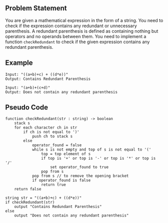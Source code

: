 ## Problem Statement
You are given a mathematical expression in the form of a string. You need to check if the expression contains any redundant or unnecessary parenthesis. A redundant parenthesis is defined as containing nothing but operators and no operands between them. You need to implement a function `checkRedundant` to check if the given expression contains any redundant parenthesis.

## Example
```plaintext
Input: "((a+b)+c) + ((d*e))"
Output: Contains Redundant Parenthesis

Input: "(a+b)+(c+d)"
Output: Does not contain any redundant parenthesis
```

## Pseudo Code
```plaintext
function checkRedundant(str : string) -> boolean
    stack s
    for each character ch in str
        if ch is not equal to ')'
            push ch to stack s
        else
            operator_found = false
            while s is not empty and top of s is not equal to '('
                top = top element of s
                if top is '+' or top is '-' or top is '*' or top is '/'
                    set operator_found to true
                pop from s
            pop from s // to remove the opening bracket
            if operator_found is false
                return true
    return false

string str = "((a+b)+c) + ((d*e))"
if checkRedundant(str)
    output "Contains Redundant Parenthesis"
else
    output "Does not contain any redundant parenthesis"
```
